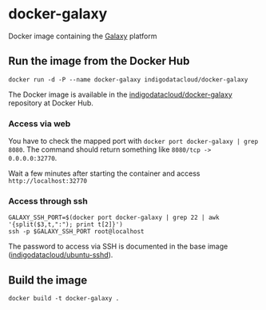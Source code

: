 # docker-galaxy
Docker image containing the [Galaxy](https://galaxyproject.org) platform

## Run the image from the Docker Hub
```
docker run -d -P --name docker-galaxy indigodatacloud/docker-galaxy
```
The Docker image is available in the [indigodatacloud/docker-galaxy](https://hub.docker.com/r/indigodatacloud/docker-galaxy/) repository at Docker Hub.


### Access via web
You have to check the mapped port with `docker port docker-galaxy | grep 8080`.
The command should return something like `8080/tcp -> 0.0.0.0:32770`.

Wait a few minutes after starting the container and access `http://localhost:32770`

### Access through ssh
```
GALAXY_SSH_PORT=$(docker port docker-galaxy | grep 22 | awk '{split($3,t,":"); print t[2]}')
ssh -p $GALAXY_SSH_PORT root@localhost
```
The password to access via SSH is documented in the base image ([indigodatacloud/ubuntu-sshd](https://hub.docker.com/r/indigodatacloud/ubuntu-sshd/)).

## Build the image
```
docker build -t docker-galaxy .
```
